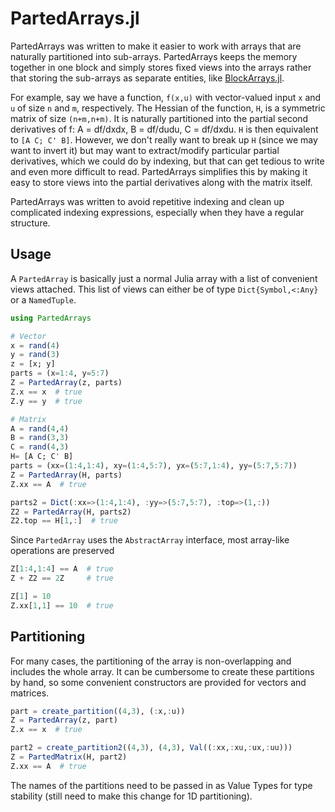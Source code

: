 # PartedArrays.jl

PartedArrays was written to make it easier to work with arrays that are naturally partitioned into sub-arrays. PartedArrays keeps the memory together in one block and simply stores fixed views into the arrays rather that storing the sub-arrays as separate entities, like [BlockArrays.jl](https://github.com/JuliaArrays/BlockArrays.jl).

For example, say we have a function, `f(x,u)` with vector-valued input `x` and `u` of size `n` and `m`, respectively. The Hessian of the function, `H`, is a symmetric matrix of size `(n+m,n+m)`. It is naturally partitioned into the partial second derivatives of f: A = df/dxdx, B = df/dudu, C = df/dxdu. `H` is then equivalent to `[A C; C' B]`. However, we don't really want to break up `H` (since we may want to invert it) but may want to extract/modify particular partial derivatives, which we could do by indexing, but that can get tedious to write and even more difficult to read. PartedArrays simplifies this by making it easy to store views into the partial derivatives along with the matrix itself.

PartedArrays was written to avoid repetitive indexing and clean up complicated indexing expressions, especially when they have a regular structure. 

## Usage
A `PartedArray` is basically just a normal Julia array with a list of convenient views attached. This list of views can either be of type `Dict{Symbol,<:Any}` or a `NamedTuple`. 
```julia
using PartedArrays

# Vector
x = rand(4)
y = rand(3)
z = [x; y]
parts = (x=1:4, y=5:7)
Z = PartedArray(z, parts)
Z.x == x  # true
Z.y == y  # true

# Matrix
A = rand(4,4)
B = rand(3,3)
C = rand(4,3)
H= [A C; C' B]
parts = (xx=(1:4,1:4), xy=(1:4,5:7), yx=(5:7,1:4), yy=(5:7,5:7))
Z = PartedArray(H, parts)
Z.xx == A  # true

parts2 = Dict(:xx=>(1:4,1:4), :yy=>(5:7,5:7), :top=>(1,:))
Z2 = PartedArray(H, parts2)
Z2.top == H[1,:]  # true
```

Since `PartedArray` uses the `AbstractArray` interface, most array-like operations are preserved
```julia
Z[1:4,1:4] == A  # true
Z + Z2 == 2Z     # true

Z[1] = 10
Z.xx[1,1] == 10  # true
```

## Partitioning
For many cases, the partitioning of the array is non-overlapping and includes the whole array. It can be cumbersome to create these partitions by hand, so some convenient constructors are provided for vectors and matrices. 

```julia
part = create_partition((4,3), (:x,:u))
Z = PartedArray(z, part)
Z.x == x  # true

part2 = create_partition2((4,3), (4,3), Val((:xx,:xu,:ux,:uu)))
Z = PartedMatrix(H, part2)
Z.xx == A  # true
```
The names of the partitions need to be passed in as Value Types for type stability (still need to make this change for 1D partitioning). 
